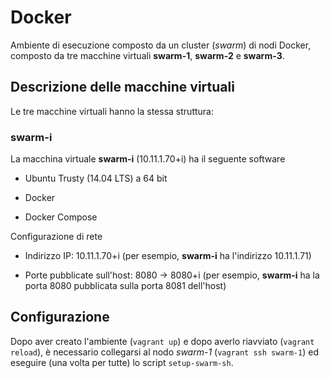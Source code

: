 # Docker 

Ambiente di esecuzione composto da un cluster (*swarm*) di nodi Docker, 
composto da tre macchine virtuali **swarm-1**, **swarm-2** e **swarm-3**. 

## Descrizione delle macchine virtuali 

Le tre macchine virtuali hanno la stessa struttura: 

### swarm-i

La macchina virtuale **swarm-i** (10.11.1.70+i) 
ha il seguente software 

* Ubuntu Trusty (14.04 LTS) a 64 bit 

* Docker 

* Docker Compose 

Configurazione di rete 

* Indirizzo IP: 10.11.1.70+i (per esempio, **swarm-i** ha l'indirizzo 10.11.1.71)

* Porte pubblicate sull'host: 8080 -> 8080+i (per esempio, **swarm-i** ha la porta 8080 pubblicata sulla porta 8081 dell'host)
  
## Configurazione  
 
Dopo aver creato l'ambiente (`vagrant up`) e dopo averlo riavviato (`vagrant reload`), 
è necessario collegarsi al nodo *swarm-1* (`vagrant ssh swarm-1`) 
ed eseguire (una volta per tutte) lo script `setup-swarm-sh`. 